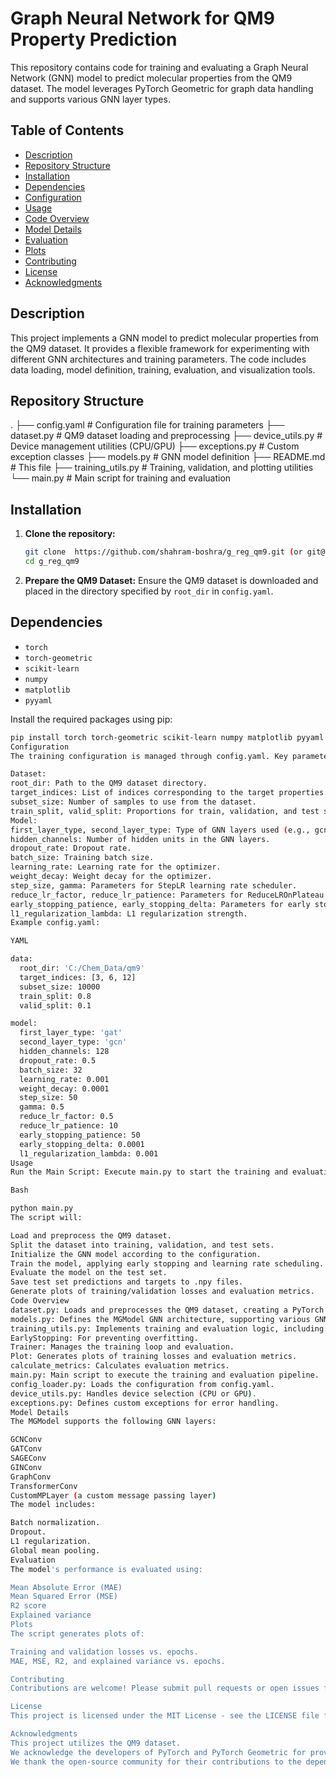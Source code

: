 # Graph Neural Network for QM9 Property Prediction

This repository contains code for training and evaluating a Graph Neural Network (GNN) model to predict molecular properties from the QM9 dataset. The model leverages PyTorch Geometric for graph data handling and supports various GNN layer types.

## Table of Contents

* [Description](#description)
* [Repository Structure](#repository-structure)
* [Installation](#installation)
* [Dependencies](#dependencies)
* [Configuration](#configuration)
* [Usage](#usage)
* [Code Overview](#code-overview)
* [Model Details](#model-details)
* [Evaluation](#evaluation)
* [Plots](#plots)
* [Contributing](#contributing)
* [License](#license)
* [Acknowledgments](#acknowledgments)

## Description

This project implements a GNN model to predict molecular properties from the QM9 dataset. It provides a flexible framework for experimenting with different GNN architectures and training parameters. The code includes data loading, model definition, training, evaluation, and visualization tools.

## Repository Structure

.
├── config.yaml          # Configuration file for training parameters
├── dataset.py           # QM9 dataset loading and preprocessing
├── device_utils.py      # Device management utilities (CPU/GPU)
├── exceptions.py        # Custom exception classes
├── models.py            # GNN model definition
├── README.md            # This file
├── training_utils.py    # Training, validation, and plotting utilities
└── main.py              # Main script for training and evaluation


## Installation

1.  **Clone the repository:**

    ```bash
    git clone  https://github.com/shahram-boshra/g_reg_qm9.git (or git@github.com:shahram-boshra/g_reg_qm9.git)
    cd g_reg_qm9
    ```

2.  **Prepare the QM9 Dataset:** Ensure the QM9 dataset is downloaded and placed in the directory specified by `root_dir` in `config.yaml`.

## Dependencies

* `torch`
* `torch-geometric`
* `scikit-learn`
* `numpy`
* `matplotlib`
* `pyyaml`

Install the required packages using pip:

```bash
pip install torch torch-geometric scikit-learn numpy matplotlib pyyaml
Configuration
The training configuration is managed through config.yaml. Key parameters include:

Dataset:
root_dir: Path to the QM9 dataset directory.
target_indices: List of indices corresponding to the target properties.
subset_size: Number of samples to use from the dataset.
train_split, valid_split: Proportions for train, validation, and test splits.
Model:
first_layer_type, second_layer_type: Type of GNN layers used (e.g., gcn, gat, sage, gin, graph_conv, transformer_conv, custom_mp).
hidden_channels: Number of hidden units in the GNN layers.
dropout_rate: Dropout rate.
batch_size: Training batch size.
learning_rate: Learning rate for the optimizer.
weight_decay: Weight decay for the optimizer.
step_size, gamma: Parameters for StepLR learning rate scheduler.
reduce_lr_factor, reduce_lr_patience: Parameters for ReduceLROnPlateau learning rate scheduler.
early_stopping_patience, early_stopping_delta: Parameters for early stopping.
l1_regularization_lambda: L1 regularization strength.
Example config.yaml:

YAML

data:
  root_dir: 'C:/Chem_Data/qm9'
  target_indices: [3, 6, 12]
  subset_size: 10000
  train_split: 0.8
  valid_split: 0.1

model:
  first_layer_type: 'gat'
  second_layer_type: 'gcn'
  hidden_channels: 128
  dropout_rate: 0.5
  batch_size: 32
  learning_rate: 0.001
  weight_decay: 0.0001
  step_size: 50
  gamma: 0.5
  reduce_lr_factor: 0.5
  reduce_lr_patience: 10
  early_stopping_patience: 50
  early_stopping_delta: 0.0001
  l1_regularization_lambda: 0.001
Usage
Run the Main Script: Execute main.py to start the training and evaluation process:

Bash

python main.py
The script will:

Load and preprocess the QM9 dataset.
Split the dataset into training, validation, and test sets.
Initialize the GNN model according to the configuration.
Train the model, applying early stopping and learning rate scheduling.
Evaluate the model on the test set.
Save test set predictions and targets to .npy files.
Generate plots of training/validation losses and evaluation metrics.
Code Overview
dataset.py: Loads and preprocesses the QM9 dataset, creating a PyTorch Geometric Dataset.
models.py: Defines the MGModel GNN architecture, supporting various GNN layer types and including a custom message passing layer (CustomMPLayer).
training_utils.py: Implements training and evaluation logic, including:
EarlyStopping: For preventing overfitting.
Trainer: Manages the training loop and evaluation.
Plot: Generates plots of training losses and evaluation metrics.
calculate_metrics: Calculates evaluation metrics.
main.py: Main script to execute the training and evaluation pipeline.
config_loader.py: Loads the configuration from config.yaml.
device_utils.py: Handles device selection (CPU or GPU).
exceptions.py: Defines custom exceptions for error handling.
Model Details
The MGModel supports the following GNN layers:

GCNConv
GATConv
SAGEConv
GINConv
GraphConv
TransformerConv
CustomMPLayer (a custom message passing layer)
The model includes:

Batch normalization.
Dropout.
L1 regularization.
Global mean pooling.
Evaluation
The model's performance is evaluated using:

Mean Absolute Error (MAE)
Mean Squared Error (MSE)
R2 score
Explained variance
Plots
The script generates plots of:

Training and validation losses vs. epochs.
MAE, MSE, R2, and explained variance vs. epochs.

Contributing
Contributions are welcome! Please submit pull requests or open issues for any improvements or bug fixes.

License
This project is licensed under the MIT License - see the LICENSE file for details.   

Acknowledgments
This project utilizes the QM9 dataset.   
We acknowledge the developers of PyTorch and PyTorch Geometric for providing powerful tools for graph neural networks.
We thank the open-source community for their contributions to the dependencies used in this project.